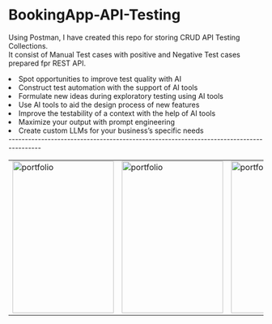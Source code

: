 # BookingApp-API-Testing
Using Postman, I have created this repo for storing CRUD API Testing Collections. <br>
It consist of Manual Test cases  with positive and Negative Test cases prepared fpr REST API.
<table>
  <tr>
      <li>Spot opportunities to improve test quality with AI</li>
        <li>Construct test automation with the support of AI tools</li>
        <li>Formulate new ideas during exploratory testing using AI tools</li>
        <li>Use AI tools to aid the design process of new features</li>
        <li>Improve the testability of a context with the help of AI tools</li>
        <li>Maximize your output with prompt engineering</li>
        <li>Create custom LLMs for your business’s specific needs</li>
  </tr>
  <tr>----------------------------------------------------------------------------------------</tr>
  <tr>
     <td>
      <a target="_blank">
          <img src="https://restful-booker.herokuapp.com/images/ai-assisted-testing.jpg" height="300" width="200" alt="portfolio"  />
     </a>
    </td>
    <td>
      <a target="_blank">
          <img src="https://restful-booker.herokuapp.com/images/testing-web-apis.jpg" height="300" width="200" alt="portfolio"  />
     </a>
    </td>
    <td>
      <a target="_blank">
          <img src="https://restful-booker.herokuapp.com/images/motpro.png" height="300" width="200" alt="portfolio"  />
     </a>
    </td>
  </tr>
</table>
